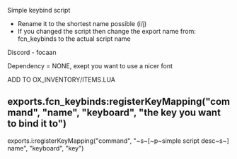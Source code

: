 Simple keybind script

- Rename it to the shortest name possible (i/j)
- If you changed the script then change the export name from: fcn_keybinds to the actual script name

Discord - focaan 

Dependency = NONE, exept you want to use a nicer font



ADD TO OX_INVENTORY/ITEMS.LUA

exports.fcn_keybinds:registerKeyMapping("command", "name", "keyboard", "the key you want to bind it to")
--------------------------------------------------------------------------------------------------------
exports.i:registerKeyMapping("command", "~s~[~p~simple script desc~s~] name", "keyboard", "key")
